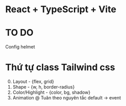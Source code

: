 # React + TypeScript + Vite

# TO DO
Config helmet 

# Thứ tự class Tailwind css
0. Layout - {flex, grid}
1. Shape - {w, h, border-radius}
2. Color/Highlight - {color, bg, shadow}
3. Animation 
@ Tuân theo nguyên tắc default -> event

